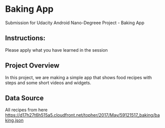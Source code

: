 # Baking App
Submission for Udacity Android Nano-Degreee Project - Baking App

## Instructions:
Please apply what you have learned in the session 

## Project Overview
In this project, we are making a simple app that shows food recipes with steps and some short videos and widgets.

## Data Source
All recipes from here https://d17h27t6h515a5.cloudfront.net/topher/2017/May/59121517_baking/baking.json
